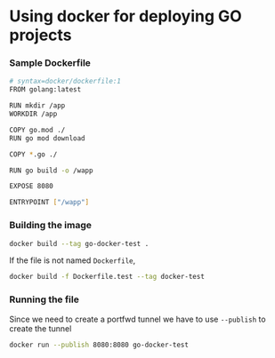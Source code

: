 # Using docker for deploying GO projects

### Sample Dockerfile

```bash
# syntax=docker/dockerfile:1
FROM golang:latest

RUN mkdir /app
WORKDIR /app

COPY go.mod ./
RUN go mod download

COPY *.go ./

RUN go build -o /wapp

EXPOSE 8080

ENTRYPOINT ["/wapp"]
```

### Building the image

```bash
docker build --tag go-docker-test .
```

If the file is not named `Dockerfile`,

```bash
docker build -f Dockerfile.test --tag docker-test
```

### Running the file

Since we need to create a portfwd tunnel we have to use `--publish` to create the tunnel

```bash
docker run --publish 8080:8080 go-docker-test
```
